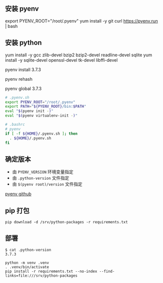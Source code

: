## 安装 pyenv

export PYENV_ROOT="/root/.pyenv"
yum install -y git
curl https://pyenv.run | bash

## 安装 python

yum install -y gcc zlib-devel bzip2 bzip2-devel readline-devel sqlite
yum install -y sqlite-devel openssl-devel tk-devel libffi-devel

pyenv install 3.7.3

pyenv rehash

pyenv global 3.7.3


``` bash
# .pyenv.sh
export PYENV_ROOT="/root/.pyenv"
export PATH="${PYENV_ROOT}/bin:$PATH"
eval "$(pyenv init -)"
eval "$(pyenv virtualenv-init -)"
```

``` bash
# .bashrc
# pyenv
if [ -f ${HOME}/.pyenv.sh ]; then
  . ${HOME}/.pyenv.sh
fi
```

## 确定版本

* 由 `PYENV_VERSION` 环境变量指定
* 由 `.python-version` 文件指定
* 由 `$(pyenv root)/version` 文件指定

[pyenv github](https://github.com/pyenv/pyenv)

## pip 打包

    pip download -d /srv/python-packages -r requirements.txt

## 部署

    $ cat .python-version
    3.7.3

    python -m venv .venv
    . .venv/bin/activate
    pip install -r requirements.txt --no-index --find-links=file:///srv/python-packages
